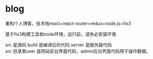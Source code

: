 # blog
重构个人博客，技术栈react+react-router+redux+node.js+fis3

基于fis3构建工具和node环境，运行前，请务必安装环境

src 是源码 build 是编译后的代码 server 是服务器代码  
src 目录里user 是网站前台界面代码，admin后台界面代码用于操作数据。
